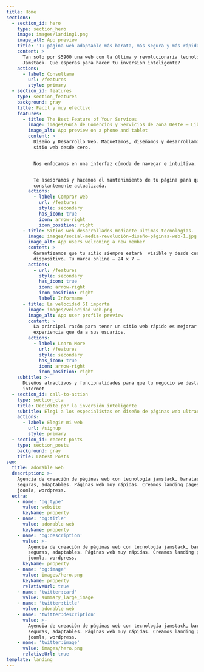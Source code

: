 ```yaml
---
title: Home
sections:
  - section_id: hero
    type: section_hero
    image: images/landing1.png
    image_alt: App preview
    title: 'Tu página web adaptable más barata, más segura y más rápida!!'
    content: >
      Tan solo por $5900 una web con la última y revolucionaria tecnología
      Jamstack. Que esperas para hacer tu inversión inteligente?
    actions:
      - label: Consultame
        url: /features
        style: primary
  - section_id: features
    type: section_features
    background: gray
    title: Facil y muy efectivo
    features:
      - title: The Best Feature of Your Services
        image: images/Guía de Comercios y Servicios de Zona Oeste – Libres Oeste.png
        image_alt: App preview on a phone and tablet
        content: >
          Diseño y Desarrollo Web. Maquetamos, diseñamos y desarrollamos tu
          sitio web desde cero.


          Nos enfocamos en una interfaz cómoda de navegar e intuitiva.


          Te asesoramos y hacemos el mantenimiento de tu página para que esté
          constantemente actualizada.
        actions:
          - label: Comprar web
            url: /features
            style: secondary
            has_icon: true
            icon: arrow-right
            icon_position: right
      - title: Sitios web desarrollados mediante últimas tecnologías.
        image: images/social-media-revolución-diseño-páginas-web-1.jpg
        image_alt: App users welcoming a new member
        content: >
          Garantizamos que tu sitio siempre estará  visible y desde cualquier
          dispositivo. Tu marca online – 24 x 7 –
        actions:
          - url: /features
            style: secondary
            has_icon: true
            icon: arrow-right
            icon_position: right
            label: Informame
      - title: La velocidad SI importa
        image: images/velocidad web.png
        image_alt: App user profile preview
        content: >
          La principal razón para tener un sitio web rápido es mejorar la
          experiencia que da a sus usuarios.
        actions:
          - label: Learn More
            url: /features
            style: secondary
            has_icon: true
            icon: arrow-right
            icon_position: right
    subtitle: >-
      Diseños atractivos y funcionalidades para que tu negocio se destaque en
      internet
  - section_id: call-to-action
    type: section_cta
    title: Decidite por la inversión inteligente
    subtitle: Elegi a los especialistas en diseño de páginas web ultrarápidas
    actions:
      - label: Elegir mi web
        url: /signup
        style: primary
  - section_id: recent-posts
    type: section_posts
    background: gray
    title: Latest Posts
seo:
  title: adorable web
  description: >-
    Agencia de creación de páginas web con tecnología jamstack, baratas,
    seguras, adaptables. Páginas web muy rápidas. Creamos landing pages, cms
    joomla, wordpress.
  extra:
    - name: 'og:type'
      value: website
      keyName: property
    - name: 'og:title'
      value: adorable web
      keyName: property
    - name: 'og:description'
      value: >-
        Agencia de creación de páginas web con tecnología jamstack, baratas,
        seguras, adaptables. Páginas web muy rápidas. Creamos landing pages, cms
        joomla, wordpress.
      keyName: property
    - name: 'og:image'
      value: images/hero.png
      keyName: property
      relativeUrl: true
    - name: 'twitter:card'
      value: summary_large_image
    - name: 'twitter:title'
      value: adorable web
    - name: 'twitter:description'
      value: >-
        Agencia de creación de páginas web con tecnología jamstack, baratas,
        seguras, adaptables. Páginas web muy rápidas. Creamos landing pages, cms
        joomla, wordpress.
    - name: 'twitter:image'
      value: images/hero.png
      relativeUrl: true
template: landing
---
```

